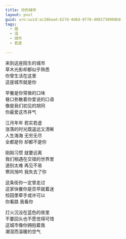 ```yaml
---
title: 你的城市
layout: post
guid: urn:uuid:ac28bead-627d-4d6d-8f78-d981730908b8
tags:
  - 路
  - 湿
  - 城市
  - 若虚
  
---
```


来到这座陌生的城市  
草木光影却都似乎熟悉  
你曾生活在这里  
这座城市就是你

早餐是你常做的口味  
巷口弥散着你爱说的口语  
像是我们初见的胡同  
你最爱这市井气

江月年年 若实若虚  
涨落的时光既遥远又清晰  
人生海海 无穷无尽  
全都是你 却都不是你

刚刚习惯 就要远离  
我们相遇在交错的世界里  
道别太难 再见不易  
寒风悄吟 我失去了你

这条街你一定曾走过  
这家快餐你是否早就着迷  
校园里牵手或许可以  
你看路 我看你

灯火沉没在蓝色的夜里  
不要回头也不愿觉得可惜  
这城市像你拥抱着我  
潮湿而温暖的空气